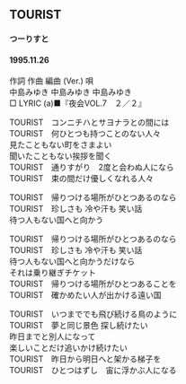 ## TOURIST
#### つーりすと
#### 1995.11.26


作詞  作曲  編曲 (Ver.)   唄   
中島みゆき   中島みゆき       中島みゆき   
□ LYRIC (a)■『夜会VOL.7　２／２』   
   
TOURIST　コンニチハとサヨナラとの間には   
TOURIST　何ひとつも持つことのない人々   
見たこともない町をさまよい   
聞いたこともない挨拶を聞く   
TOURIST　通りすがり　2度と会わぬ人になら   
TOURIST　束の間だけ優しくなれる人々   
   
TOURIST　帰りつける場所がひとつあるのなら   
TOURIST　珍しさも 冷や汗も 笑い話   
待つ人もない国へと向かう   
   
TOURIST　帰りつける場所がひとつあるのなら   
TOURIST　珍しさも 冷や汗も 笑い話   
待つ人もない国へと向かうだけなら   
それは乗り継ぎチケット   
TOURIST　帰りつける場所がひとつあることを   
TOURIST　確かめたい人が出かける遠い国   
   
TOURIST　いつまででも飛び続ける鳥のように   
TOURIST　夢と同じ景色 探し続けたい   
昨日までと別人になって   
楽しいことだけ追いかけ続けたい   
TOURIST　昨日から明日へと架かる梯子を   
TOURIST　ひとつはずし　宙に浮かぶ人になる   
